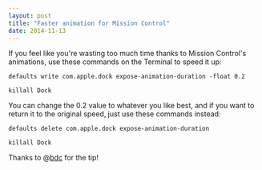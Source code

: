 ```yaml
---
layout: post
title: "Faster animation for Mission Control"
date: 2014-11-13
---
```


If you feel like you're wasting too much time thanks to Mission Control's animations, use these commands on the Terminal to speed it up:

	defaults write com.apple.dock expose-animation-duration -float 0.2

<!---->

	killall Dock

You can change the 0.2 value to whatever you like best, and if you want to return it to the original speed, just use these commands instead:

	defaults delete com.apple.dock expose-animation-duration

<!---->

	killall Dock

Thanks to @[bdc](http://twitter.com/bdc) for the tip!